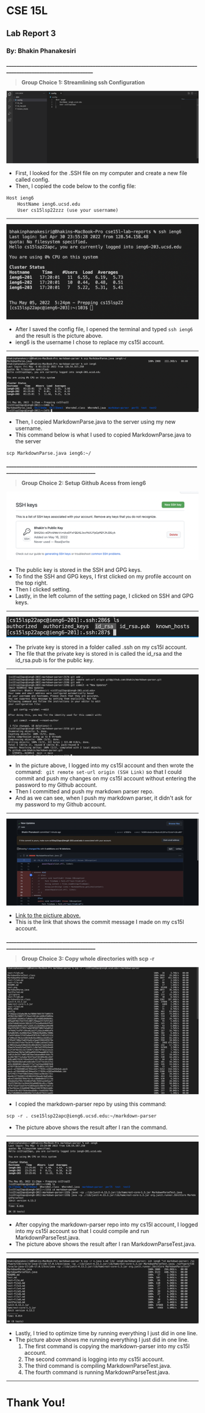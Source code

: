 # CSE 15L
## Lab Report 3
### By: Bhakin Phanakesiri 

**_____________________________________________________________________________________________________________**
> **Group Choice 1: Streamlining ssh Configuration**

![pic1](Configuration.png)
- First, I looked for the .SSH file on my computer and create a new file called config.
- Then, I copied the code below to the config file:
```
Host ieng6
    HostName ieng6.ucsd.edu
    User cs15lsp22zzz (use your username)
```
---
![pic2](LoggingInWithieng6.png)
- After I saved the config file, I opened the terminal and typed ```ssh ieng6``` and the result is the picture above.
- ieng6 is the username I chose to replace my cs15l account.

---
![pic3](SCPusingieng6.png)
- Then, I copied MarkdownParse.java to the server using my new username. 
- This command below is what I used to copied MarkdownParse.java to the server
```
scp MarkdownParse.java ieng6:~/
```


**______________________________________________________________________________________________________________**
> **Group Choice 2: Setup Github Acess from ieng6**

![pic4](PublicKey2.png)
- The public key is stored in the SSH and GPG keys. 
- To find the SSH and GPG keys, I first clicked on my profile account on the top right.
- Then I clicked setting. 
- Lastly, in the left column of the setting page, I clicked on SSH and GPG keys. 


---
![pic5](PrivateKey2.png)
- The private key is stored in a folder called .ssh on my cs15l account. 
- The file that the private key is stored in is called the id_rsa and the id_rsa.pub is for the public key. 

---
![pic6](PushOnieng6_2.png)
- In the picture above, I logged into my cs15l account and then wrote the command: ``` git remote set-url origin (SSH Link)``` so that I could commit and push my changes on my cs15l account without entering the password to my Github account. 
-  Then I committed and push my markdown parser repo. 
-  And as we can see, when I push my markdown parser, it didn't ask for my password to my Github account. 

---
![pic7](LinkToUpdates3.png)
- [Link to the pictiure above. ](https://github.com/bhakin/markdown-parser/commit/9d309c6bebca6f0edcc0120fec92cbbf410ca087) 
- This is the link that shows the commit message I made on my cs15l account. 

**______________________________________________________________________________________________________________**
> **Group Choice 3: Copy whole directories with scp -r**

![pic8](CopyingWholeDirectory.png)
- I copied the markdown-parser repo by using this command: 
```
scp -r . cse15lsp22apc@ieng6.ucsd.edu:~/markdown-parser
```
- The picture above shows the result after I ran the command.

---
![pic9](RunningMarkdownOnieng6.png)
- After copying the markdown-parser repo into my cs15l account, I logged into my cs15l account so that I could compile and run MarkdownParseTest.java. 
- The picture above shows the result after I ran MarkdownParseTest.java.

---
![pic10](RunningInOneLine.png)
- Lastly, I tried to optimize time by running everything I just did in one line. 
- The picture above shows me running everything I just did in one line. 
    1. The first command is copying the markdown-parser into my cs15l account. 
    2. The second command is logging into my cs15l account. 
    3. The third command is compiling MarkdownParseTest.java.
    4. The fourth command is running MarkdownParseTest.java.

---
# Thank You!
